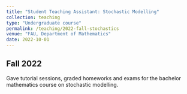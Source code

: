 ```yaml
---
title: "Student Teaching Assistant: Stochastic Modelling"
collection: teaching
type: "Undergraduate course"
permalink: /teaching/2022-fall-stochastics
venue: "FAU, Department of Mathematics"
date: 2022-10-01
---
```


## Fall 2022
Gave tutorial sessions, graded homeworks and exams for the bachelor mathematics course on stochastic modelling.